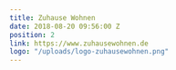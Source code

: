 ```yaml
---
title: Zuhause Wohnen
date: 2018-08-20 09:56:00 Z
position: 2
link: https://www.zuhausewohnen.de
logo: "/uploads/logo-zuhausewohnen.png"
---
```


